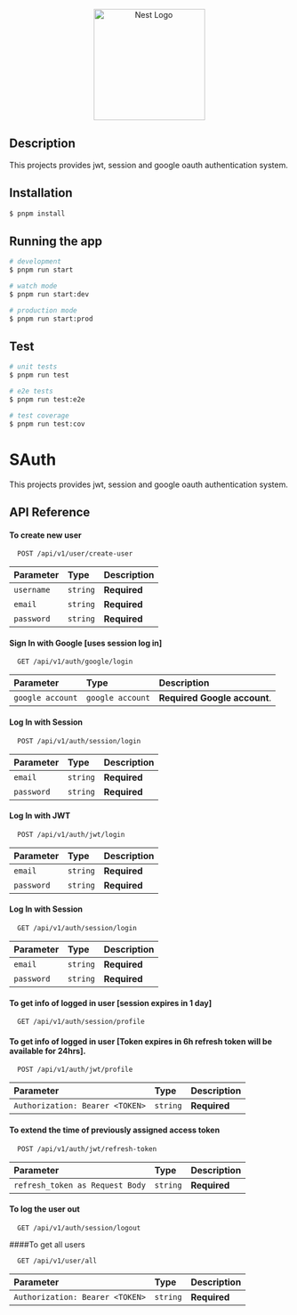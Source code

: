 <p align="center">
  <a href="http://nestjs.com/" target="blank"><img src="https://nestjs.com/img/logo-small.svg" width="200" alt="Nest Logo" /></a>
</p>


  <!--[![Backers on Open Collective](https://opencollective.com/nest/backers/badge.svg)](https://opencollective.com/nest#backer)
  [![Sponsors on Open Collective](https://opencollective.com/nest/sponsors/badge.svg)](https://opencollective.com/nest#sponsor)-->

## Description
This projects provides jwt, session and google oauth authentication system. 

## Installation

```bash
$ pnpm install
```

## Running the app

```bash
# development
$ pnpm run start

# watch mode
$ pnpm run start:dev

# production mode
$ pnpm run start:prod
```

## Test

```bash
# unit tests
$ pnpm run test

# e2e tests
$ pnpm run test:e2e

# test coverage
$ pnpm run test:cov
```

# SAuth

This projects provides jwt, session and google oauth authentication system. 


## API Reference

#### To create new user
```http
  POST /api/v1/user/create-user
```

| Parameter | Type     | Description                |
| :-------- | :------- | :------------------------- |
| `username` | `string` | **Required** |
|`email`| `string`  | **Required**|
|`password`| `string`| **Required**|

#### Sign In with Google [uses session log in]

```http
  GET /api/v1/auth/google/login
```

| Parameter | Type     | Description                       |
| :-------- | :------- | :-------------------------------- |
| `google account`      | `google account` | **Required Google account**.|

#### Log In with Session
```http
  POST /api/v1/auth/session/login
```
| Parameter | Type     | Description                |
| :-------- | :------- | :------------------------- |
| `email` | `string` | **Required** |
|`password`| `string`  | **Required**|

#### Log In with JWT
```http
  POST /api/v1/auth/jwt/login
```
| Parameter | Type     | Description                |
| :-------- | :------- | :------------------------- |
| `email` | `string` | **Required** |
|`password`| `string`  | **Required**|

#### Log In with Session
```http
  GET /api/v1/auth/session/login
```
| Parameter | Type     | Description                |
| :-------- | :------- | :------------------------- |
| `email` | `string` | **Required** |
|`password`| `string`  | **Required**|

#### To get info of logged in user [session expires in 1 day]
```http
  GET /api/v1/auth/session/profile
```
#### To get info of logged in user [Token expires in 6h refresh token will be available for 24hrs].

```http
  POST /api/v1/auth/jwt/profile
```
 Parameter | Type     | Description                |
| :-------- | :------- | :------------------------- |
| `Authorization: Bearer <TOKEN>` | `string` | **Required** |

#### To extend the time of previously assigned access token
```http
  POST /api/v1/auth/jwt/refresh-token
```
 Parameter | Type     | Description                |
| :-------- | :------- | :------------------------- |
| `refresh_token as Request Body` | `string` | **Required** |

#### To log the user out
```http
  GET /api/v1/auth/session/logout
```
####To get all users
```http
  GET /api/v1/user/all
```
 Parameter | Type     | Description                |
| :-------- | :------- | :------------------------- |
| `Authorization: Bearer <TOKEN>` | `string` | **Required** |



